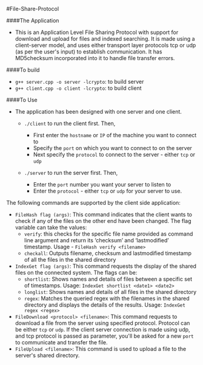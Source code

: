 #File-Share-Protocol

####The Application
- This is an Application Level File Sharing Protocol with support for download and upload for files and indexed searching. It is made using a client-server model, and uses either transport layer protocols tcp or udp (as per the user's input) to establish communication. It has MD5checksum incorporated into it to handle file transfer errors.

####To build
- `g++ server.cpp -o server -lcrypto`: to build server
- `g++ client.cpp -o client -lcrypto`: to build client

####To Use
- The application has been designed with one server and one client.
  - `./client` to run the client first. Then,
    - First enter the `hostname` or `IP` of the machine you want to connect to
    - Specify the `port` on which you want to connect to on the server
    - Next specify the `protocol` to connect to the server - either `tcp` or `udp`

  - `./server` to run the server first. Then,
    - Enter the `port` number you want your server to listen to
    - Enter the `protocol` - either `tcp` or `udp` for your server to use.


The following commands are supported by the client side application:  
  - `FileHash flag (args)`: This command indicates that the client wants to check if any of the files on the other end have been changed. The flag variable can take the values:
    - `verify`: this checks for the specific file name provided as command line argument and return its ‘checksum’ and ‘lastmodified’ timestamp. Usage - `FileHash verify <filename>`
    - `checkall`: Outputs filename, checksum and lastmodified timestamp of all the files in the shared directory
  - `IndexGet flag (args)`: This command requests the display of the shared files on the connected system. The flags can be:
    - `shortlist`: Shows names and details of files between a specific set of timestamps. Usage: `IndexGet shortlist <date1> <date2>`
    - `longlist`: Shows names and details of all files in the shared directory
    - `regex`: Matches the queried regex with the filenames in the shared directory and displays the details of the results. Usage: `IndexGet regex <regex>`
  - `FileDownload <protocol> <filename>`: This command requests to download a file from the server using specified protocol. Protocol can be either `tcp` or `udp`. If the client server connection is made using udp, and tcp protocol is passed as parameter, you'll be asked for a new `port` to communicate and transfer the file.
  - `FileUpload <filename>`: This command is used to upload a file to the server's shared directory.
